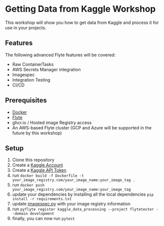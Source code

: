 # Getting Data from Kaggle Workshop

This workshop will show you how to get data from Kaggle and process it for use in your projects.


## Features
The following advanced Flyte features will be covered:
- Raw ContainerTasks
- AWS Secrets Manager integration
- Imagespec
- Integration Testing
- CI/CD

## Prerequisites
- [Docker](https://docs.docker.com/get-docker/)
- [Flyte](https://docs.flyte.org/en/latest/getting_started/installation.html)
- ghcr.io / Hosted image Registry access
- An AWS-based Flyte cluster (GCP and Azure will be supported in the future by this workshop)

## Setup
1. Clone this repository
2. Create a [Kaggle Account](https://www.kaggle.com/)
3. Create a [Kaggle API Token](https://www.kaggle.com/docs/api#getting-started-installation-&-authentication)
4. run `docker build -f Dockerfile -t your_image_registry.com/your_image_name:your_image_tag .`
5. run `docker push your_image_registry.com/your_image_name:your_image_tag`
6. update your dependencies by installing all the local dependencies `pip install -r requirements.txt`
6. update [imagespec.py](kaggle_data_processing/imagespec.py) with your image registry information
7. run `pyflyte register kaggle_data_processing --project flytetester --domain development`
8. finally, you can now run `pytest` 

